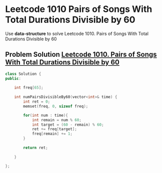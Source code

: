 # Leetcode 1010 Pairs of Songs With Total Durations Divisible by 60




Use **data-structure** to solve Leetcode 1010. Pairs of Songs With Total Durations Divisible by 60
<!--more-->

## Problem Solution [Leetcode 1010. Pairs of Songs With Total Durations Divisible by 60](https://leetcode.com/problems/pairs-of-songs-with-total-durations-divisible-by-60/)

```cpp
class Solution {
public:
    
    int freq[65];
    
    int numPairsDivisibleBy60(vector<int>& time) {
        int ret = 0;
        memset(freq, 0, sizeof freq);

        for(int num : time){
            int remain = num % 60;
            int target = (60 - remain) % 60;
            ret += freq[target];
            freq[remain] += 1;
        }
        
        return ret;
        
    }
    
};
```
